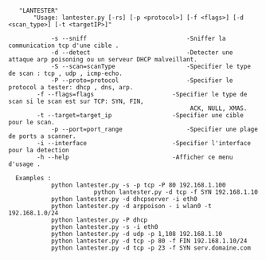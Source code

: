    
       "LANTESTER"
           "Usage: lantester.py [-rs] [-p <protocol>] [-f <flags>] [-d <scan_type>] [-t <targetIP>]"
       
                -s --sniff                            -Sniffer la communication tcp d'une cible .
            	-d --detect                           -Detecter une attaque arp poisoning ou un serveur DHCP malveillant.
                -S --scan=scanType                    -Specifier le type de scan : tcp , udp , icmp-echo.
                -P --proto=protocol                   -Specifier le protocol a tester: dhcp , dns, arp.  
	        -f --flags=flags                      -Specifier le type de scan si le scan est sur TCP: SYN, FIN,    
                                                       ACK, NULL, XMAS.
	        -t --target=target_ip                 -Specifier une cible pour le scan.
                -p --port=port_range                  -Specifier une plage de ports a scanner.
	        -i --interface                        -Specifier l'interface pour la detection 
	       	-h --help                             -Afficher ce menu d'usage .
      
      Examples :
			    python lantester.py -s -p tcp -P 80 192.168.1.100
                    	    python lantester.py -d tcp -f SYN 192.168.1.10
			    python lantester.py -d dhcpserver -i eth0
			    python lantester.py -d arppoison - i wlan0 -t 192.168.1.0/24
			    python lantester.py -P dhcp 
			    python lantester.py -s -i eth0
			    python lantester.py -d udp -p 1,108 192.168.1.10  
			    python lantester.py -d tcp -p 80 -f FIN 192.168.1.10/24
			    python lantester.py -d tcp -p 23 -f SYN serv.domaine.com
          
          
